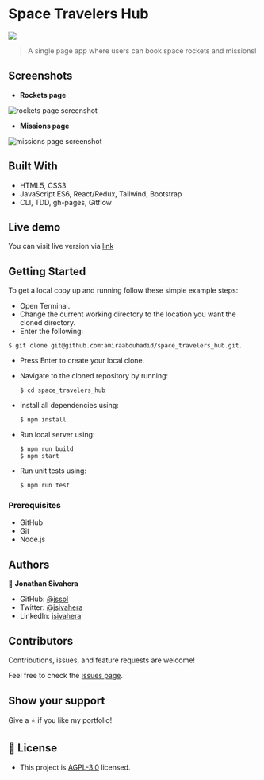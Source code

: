 # Space Travelers Hub

![](https://img.shields.io/badge/Microverse-blueviolet)

> A single page app where users can book space rockets and missions! 

## Screenshots

- **Rockets page**

![rockets page screenshot](./public/rockets.png)

- **Missions page**

![missions page screenshot](./public/missions.png)

## Built With

- HTML5, CSS3
- JavaScript ES6, React/Redux, Tailwind, Bootstrap
- CLI, TDD, gh-pages, Gitflow

## Live demo

You can visit live version via [link](https://amiraabouhadid.github.io/space_travelers_hub/)

## Getting Started

To get a local copy up and running follow these simple example steps:
- Open Terminal.
- Change the current working directory to the location you want the cloned directory.
- Enter the following:
```
$ git clone git@github.com:amiraabouhadid/space_travelers_hub.git.
```
- Press Enter to create your local clone.
- Navigate to the cloned repository by running:
    ```
    $ cd space_travelers_hub
    ```
- Install all dependencies using:
    ``` 
    $ npm install
    ```

- Run local server using:
    ```
    $ npm run build
    $ npm start
    ```
- Run unit tests using:
    ```
    $ npm run test

    ```

### Prerequisites
- GitHub
- Git
- Node.js


## Authors

👤 **Jonathan Sivahera**

- GitHub: [@jssol](https://github.com/jssol)
- Twitter: [@jsivahera](https://twitter.com/jsivahera)
- LinkedIn: [jsivahera](https://www.linkedin.com/in/jsivahera/)

## Contributors

Contributions, issues, and feature requests are welcome!

Feel free to check the [issues page](https://github.com/amiraabouhadid/space_travelers_hub/issues).

## Show your support

Give a ⭐️ if you like my portfolio!

## 📝 License

- This project is [AGPL-3.0](./LICENSE) licensed.

